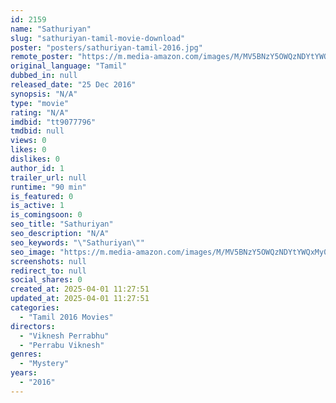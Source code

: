 ```yaml
---
id: 2159
name: "Sathuriyan"
slug: "sathuriyan-tamil-movie-download"
poster: "posters/sathuriyan-tamil-2016.jpg"
remote_poster: "https://m.media-amazon.com/images/M/MV5BNzY5OWQzNDYtYWQxMy00OTRkLWE5YzUtODI3NGUxZWMyYWVlXkEyXkFqcGdeQXVyOTI4MTM3MTI@._V1_SX300.jpg"
original_language: "Tamil"
dubbed_in: null
released_date: "25 Dec 2016"
synopsis: "N/A"
type: "movie"
rating: "N/A"
imdbid: "tt9077796"
tmdbid: null
views: 0
likes: 0
dislikes: 0
author_id: 1
trailer_url: null
runtime: "90 min"
is_featured: 0
is_active: 1
is_comingsoon: 0
seo_title: "Sathuriyan"
seo_description: "N/A"
seo_keywords: "\"Sathuriyan\""
seo_image: "https://m.media-amazon.com/images/M/MV5BNzY5OWQzNDYtYWQxMy00OTRkLWE5YzUtODI3NGUxZWMyYWVlXkEyXkFqcGdeQXVyOTI4MTM3MTI@._V1_SX300.jpg"
screenshots: null
redirect_to: null
social_shares: 0
created_at: 2025-04-01 11:27:51
updated_at: 2025-04-01 11:27:51
categories:
  - "Tamil 2016 Movies"
directors:
  - "Viknesh Perrabhu"
  - "Perrabu Viknesh"
genres:
  - "Mystery"
years:
  - "2016"
---
```

